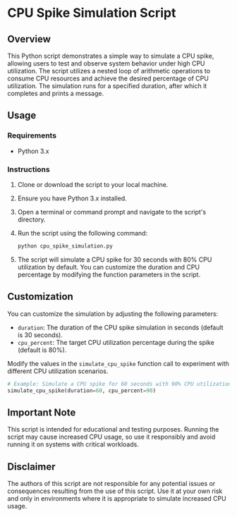 # CPU Spike Simulation Script

## Overview

This Python script demonstrates a simple way to simulate a CPU spike, allowing users to test and observe system behavior under high CPU utilization. The script utilizes a nested loop of arithmetic operations to consume CPU resources and achieve the desired percentage of CPU utilization. The simulation runs for a specified duration, after which it completes and prints a message.

## Usage

### Requirements

- Python 3.x

### Instructions

1. Clone or download the script to your local machine.
2. Ensure you have Python 3.x installed.
3. Open a terminal or command prompt and navigate to the script's directory.
4. Run the script using the following command:

    ```bash
    python cpu_spike_simulation.py
    ```

5. The script will simulate a CPU spike for 30 seconds with 80% CPU utilization by default. You can customize the duration and CPU percentage by modifying the function parameters in the script.

## Customization

You can customize the simulation by adjusting the following parameters:

- `duration`: The duration of the CPU spike simulation in seconds (default is 30 seconds).
- `cpu_percent`: The target CPU utilization percentage during the spike (default is 80%).

Modify the values in the `simulate_cpu_spike` function call to experiment with different CPU utilization scenarios.

```python
# Example: Simulate a CPU spike for 60 seconds with 90% CPU utilization
simulate_cpu_spike(duration=60, cpu_percent=90)
```

## Important Note

This script is intended for educational and testing purposes. Running the script may cause increased CPU usage, so use it responsibly and avoid running it on systems with critical workloads.

## Disclaimer

The authors of this script are not responsible for any potential issues or consequences resulting from the use of this script. Use it at your own risk and only in environments where it is appropriate to simulate increased CPU usage.
